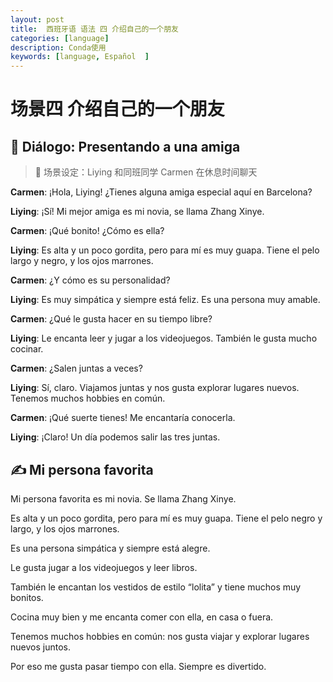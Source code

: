 ```yaml
---
layout: post
title:  西班牙语 语法 四 介绍自己的一个朋友
categories: [language] 
description: Conda使用
keywords: [language, Español  ] 
---
```




# 场景四 介绍自己的一个朋友

## 💬 **Diálogo: Presentando a una amiga**

> 🎯 场景设定：Liying 和同班同学 Carmen 在休息时间聊天

**Carmen**: ¡Hola, Liying! ¿Tienes alguna amiga especial aquí en Barcelona?

**Liying**: ¡Sí! Mi mejor amiga es mi novia, se llama Zhang Xinye.

**Carmen**: ¡Qué bonito! ¿Cómo es ella?

**Liying**: Es alta y un poco gordita, pero para mí es muy guapa. Tiene el pelo largo y negro, y los ojos marrones.

**Carmen**: ¿Y cómo es su personalidad?

**Liying**: Es muy simpática y siempre está feliz. Es una persona muy amable.

**Carmen**: ¿Qué le gusta hacer en su tiempo libre?

**Liying**: Le encanta leer y jugar a los videojuegos. También le gusta mucho cocinar.

**Carmen**: ¿Salen juntas a veces?

**Liying**: Sí, claro. Viajamos juntas y nos gusta explorar lugares nuevos. Tenemos muchos hobbies en común.

**Carmen**: ¡Qué suerte tienes! Me encantaría conocerla.

**Liying**: ¡Claro! Un día podemos salir las tres juntas.



## ✍️ **Mi persona favorita**

Mi persona favorita es mi novia. Se llama Zhang Xinye.

 Es alta y un poco gordita, pero para mí es muy guapa. Tiene el pelo negro y largo, y los ojos marrones.

Es una persona simpática y siempre está alegre.

Le gusta jugar a los videojuegos y leer libros. 

También le encantan los vestidos de estilo “lolita” y tiene muchos muy bonitos.

Cocina muy bien y me encanta comer con ella, en casa o fuera.

Tenemos muchos hobbies en común: nos gusta viajar y explorar lugares nuevos juntos.

 Por eso me gusta pasar tiempo con ella. Siempre es divertido.
